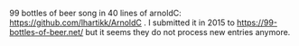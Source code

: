 99 bottles of beer song in 40 lines of arnoldC: https://github.com/lhartikk/ArnoldC .
I submitted it in 2015 to https://99-bottles-of-beer.net/ but it seems they do not process new entries anymore. 
